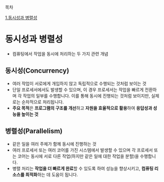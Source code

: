 목차

[1.동시성과 병렬성](#동시성과-병렬성)


# 동시성과 병렬성

- 컴퓨팅에서 작업을 동시에 처리하는 두 가지 관련 개념

## 동시성(Concurrency)

- 여러 작업이 서로에게 개입하지 않고 독립적으로 수행되는 것처럼 보이는 것
- 단일 프로세서에서도 발생할 수 있으며, 이 경우 프로세서는 작업을 빠르게 전환하며 각 작업의 일부를 수행합니다. 이를 통해 동시에 진행되는 것처럼 보이지만, 실제로는 순차적으로 처리됩니다.
- **주요 목적**은 **프로그램의 구조를 개선**하고 **자원을 효율적으로 활용**하여 **응답성과 성능을 높이는 것**

## 병렬성(Parallelism)

- 같은 일을 여러 주체가 함께 동시에 진행하는 것
- 여러 프로세서 또는 여러 코어를 가진 시스템에서 발생할 수 있으며 각 프로세서 또는 코어는 동시에 서로 다른 작업(하지만 같은 일에 대한 작업을 분할)을 수행합니다.
- 병렬 처리는 **작업을 더 빠르게 완료**할 수 있도록 하여 성능을 향상시키고, **컴퓨팅 리소스를 최적화**하는 데 도움이 됩니다.